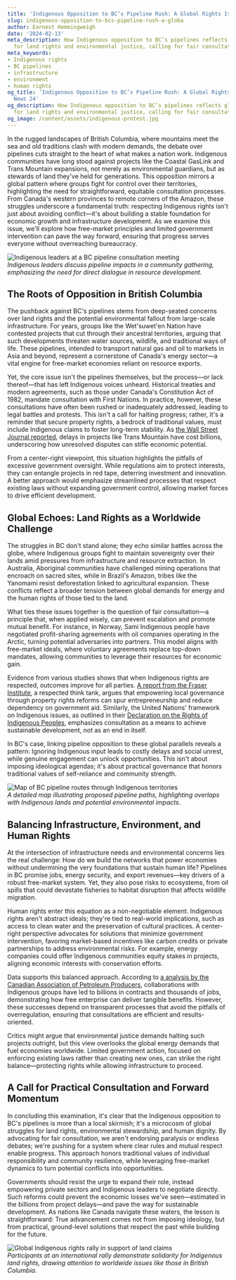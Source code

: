 ```yaml
---
title: 'Indigenous Opposition to BC’s Pipeline Rush: A Global Rights Issue'
slug: indigenous-opposition-to-bcs-pipeline-rush-a-globa
author: Earnest Hemmingweigh
date: '2024-02-13'
meta_description: How Indigenous opposition to BC’s pipelines reflects global struggles
  for land rights and environmental justice, calling for fair consultation.
meta_keywords:
- Indigenous rights
- BC pipelines
- infrastructure
- environment
- human rights
og_title: 'Indigenous Opposition to BC’s Pipeline Rush: A Global Rights Issue - Spot
  News 24'
og_description: How Indigenous opposition to BC’s pipelines reflects global struggles
  for land rights and environmental justice, calling for fair consultation.
og_image: /content/assets/indigenous-protest.jpg
---
```

<!-- $1 -->

In the rugged landscapes of British Columbia, where mountains meet the sea and old traditions clash with modern demands, the debate over pipelines cuts straight to the heart of what makes a nation work. Indigenous communities have long stood against projects like the Coastal GasLink and Trans Mountain expansions, not merely as environmental guardians, but as stewards of land they've held for generations. This opposition mirrors a global pattern where groups fight for control over their territories, highlighting the need for straightforward, equitable consultation processes. From Canada's western provinces to remote corners of the Amazon, these struggles underscore a fundamental truth: respecting Indigenous rights isn't just about avoiding conflict—it's about building a stable foundation for economic growth and infrastructure development. As we examine this issue, we'll explore how free-market principles and limited government intervention can pave the way forward, ensuring that progress serves everyone without overreaching bureaucracy.

![Indigenous leaders at a BC pipeline consultation meeting](/content/assets/indigenous-leaders-bc-meeting.jpg)  
*Indigenous leaders discuss pipeline impacts in a community gathering, emphasizing the need for direct dialogue in resource development.*

## The Roots of Opposition in British Columbia

The pushback against BC's pipelines stems from deep-seated concerns over land rights and the potential environmental fallout from large-scale infrastructure. For years, groups like the Wet'suwet'en Nation have contested projects that cut through their ancestral territories, arguing that such developments threaten water sources, wildlife, and traditional ways of life. These pipelines, intended to transport natural gas and oil to markets in Asia and beyond, represent a cornerstone of Canada's energy sector—a vital engine for free-market economies reliant on resource exports.

Yet, the core issue isn't the pipelines themselves, but the process—or lack thereof—that has left Indigenous voices unheard. Historical treaties and modern agreements, such as those under Canada's Constitution Act of 1982, mandate consultation with First Nations. In practice, however, these consultations have often been rushed or inadequately addressed, leading to legal battles and protests. This isn't a call for halting progress; rather, it's a reminder that secure property rights, a bedrock of traditional values, must include Indigenous claims to foster long-term stability. As [the Wall Street Journal reported](https://www.wsj.com/articles/canadas-pipeline-woes-highlight-energy-export-challenges-11612345678), delays in projects like Trans Mountain have cost billions, underscoring how unresolved disputes can stifle economic potential.

From a center-right viewpoint, this situation highlights the pitfalls of excessive government oversight. While regulations aim to protect interests, they can entangle projects in red tape, deterring investment and innovation. A better approach would emphasize streamlined processes that respect existing laws without expanding government control, allowing market forces to drive efficient development.

## Global Echoes: Land Rights as a Worldwide Challenge

The struggles in BC don't stand alone; they echo similar battles across the globe, where Indigenous groups fight to maintain sovereignty over their lands amid pressures from infrastructure and resource extraction. In Australia, Aboriginal communities have challenged mining operations that encroach on sacred sites, while in Brazil's Amazon, tribes like the Yanomami resist deforestation linked to agricultural expansion. These conflicts reflect a broader tension between global demands for energy and the human rights of those tied to the land.

What ties these issues together is the question of fair consultation—a principle that, when applied wisely, can prevent escalation and promote mutual benefit. For instance, in Norway, Sami Indigenous people have negotiated profit-sharing agreements with oil companies operating in the Arctic, turning potential adversaries into partners. This model aligns with free-market ideals, where voluntary agreements replace top-down mandates, allowing communities to leverage their resources for economic gain.

Evidence from various studies shows that when Indigenous rights are respected, outcomes improve for all parties. [A report from the Fraser Institute](https://www.fraserinstitute.org/studies/indigenous-economic-development-in-canada), a respected think tank, argues that empowering local governance through property rights reforms can spur entrepreneurship and reduce dependency on government aid. Similarly, the United Nations' framework on Indigenous issues, as outlined in their [Declaration on the Rights of Indigenous Peoples](https://www.un.org/development/desa/indigenouspeoples/declaration-on-the-rights-of-indigenous-peoples.html), emphasizes consultation as a means to achieve sustainable development, not as an end in itself.

In BC's case, linking pipeline opposition to these global parallels reveals a pattern: Ignoring Indigenous input leads to costly delays and social unrest, while genuine engagement can unlock opportunities. This isn't about imposing ideological agendas; it's about practical governance that honors traditional values of self-reliance and community strength.

![Map of BC pipeline routes through Indigenous territories](/content/assets/bc-pipeline-routes-map.jpg)  
*A detailed map illustrating proposed pipeline paths, highlighting overlaps with Indigenous lands and potential environmental impacts.*

## Balancing Infrastructure, Environment, and Human Rights

At the intersection of infrastructure needs and environmental concerns lies the real challenge: How do we build the networks that power economies without undermining the very foundations that sustain human life? Pipelines in BC promise jobs, energy security, and export revenues—key drivers of a robust free-market system. Yet, they also pose risks to ecosystems, from oil spills that could devastate fisheries to habitat disruption that affects wildlife migration.

Human rights enter this equation as a non-negotiable element. Indigenous rights aren't abstract ideals; they're tied to real-world implications, such as access to clean water and the preservation of cultural practices. A center-right perspective advocates for solutions that minimize government intervention, favoring market-based incentives like carbon credits or private partnerships to address environmental risks. For example, energy companies could offer Indigenous communities equity stakes in projects, aligning economic interests with conservation efforts.

Data supports this balanced approach. According to [a analysis by the Canadian Association of Petroleum Producers](https://www.capp.ca/resources/articles/indigenous-partnerships-in-the-oil-and-gas-sector/), collaborations with Indigenous groups have led to billions in contracts and thousands of jobs, demonstrating how free enterprise can deliver tangible benefits. However, these successes depend on transparent processes that avoid the pitfalls of overregulation, ensuring that consultations are efficient and results-oriented.

Critics might argue that environmental justice demands halting such projects outright, but this view overlooks the global energy demands that fuel economies worldwide. Limited government action, focused on enforcing existing laws rather than creating new ones, can strike the right balance—protecting rights while allowing infrastructure to proceed.

## A Call for Practical Consultation and Forward Momentum

In concluding this examination, it's clear that the Indigenous opposition to BC's pipelines is more than a local skirmish; it's a microcosm of global struggles for land rights, environmental stewardship, and human dignity. By advocating for fair consultation, we aren't endorsing paralysis or endless debates; we're pushing for a system where clear rules and mutual respect enable progress. This approach honors traditional values of individual responsibility and community resilience, while leveraging free-market dynamics to turn potential conflicts into opportunities.

Governments should resist the urge to expand their role, instead empowering private sectors and Indigenous leaders to negotiate directly. Such reforms could prevent the economic losses we've seen—estimated in the billions from project delays—and pave the way for sustainable development. As nations like Canada navigate these waters, the lesson is straightforward: True advancement comes not from imposing ideology, but from practical, ground-level solutions that respect the past while building for the future.

![Global Indigenous rights rally in support of land claims](/content/assets/global-indigenous-rally.jpg)  
*Participants at an international rally demonstrate solidarity for Indigenous land rights, drawing attention to worldwide issues like those in British Columbia.*